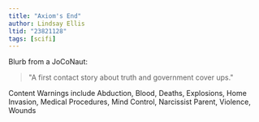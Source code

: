 ```yaml
---
title: "Axiom's End"
author: Lindsay Ellis
ltid: "23821128"
tags: [scifi]
---
```


Blurb from a JoCoNaut:

> "A first contact story about truth and government cover ups."

Content Warnings include Abduction, Blood, Deaths, Explosions, Home Invasion,
Medical Procedures, Mind Control, Narcissist Parent, Violence, Wounds

